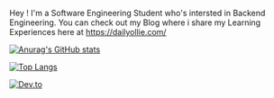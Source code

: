 Hey ! I'm a Software Engineering Student who's intersted in Backend Engineering. You can check out my Blog where i share my Learning Experiences here at https://dailyollie.com/

[![Anurag's GitHub stats](https://github-readme-stats.vercel.app/api?username=OliFady)](https://github.com/anuraghazra/github-readme-stats)

[![Top Langs](https://github-readme-stats.vercel.app/api/top-langs/?username=OliFady)](https://github.com/anuraghazra/github-readme-stats)

[![Dev.to](https://github-readme-stats.vercel.app/api/pin/?username=OliFady&repo=LeetCode-75-Blind-Questions-in-Java)](https://github.com/OliFady/LeetCode-75-Blind-Questions-in-Java)
